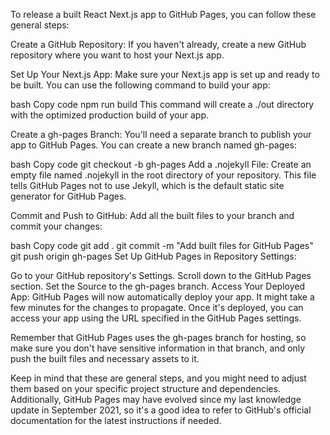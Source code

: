 To release a built React Next.js app to GitHub Pages, you can follow these general steps:

Create a GitHub Repository:
If you haven't already, create a new GitHub repository where you want to host your Next.js app.

Set Up Your Next.js App:
Make sure your Next.js app is set up and ready to be built. You can use the following command to build your app:

bash
Copy code
npm run build
This command will create a ./out directory with the optimized production build of your app.

Create a gh-pages Branch:
You'll need a separate branch to publish your app to GitHub Pages. You can create a new branch named gh-pages:

bash
Copy code
git checkout -b gh-pages
Add a .nojekyll File:
Create an empty file named .nojekyll in the root directory of your repository. This file tells GitHub Pages not to use Jekyll, which is the default static site generator for GitHub Pages.

Commit and Push to GitHub:
Add all the built files to your branch and commit your changes:

bash
Copy code
git add .
git commit -m "Add built files for GitHub Pages"
git push origin gh-pages
Set Up GitHub Pages in Repository Settings:

Go to your GitHub repository's Settings.
Scroll down to the GitHub Pages section.
Set the Source to the gh-pages branch.
Access Your Deployed App:
GitHub Pages will now automatically deploy your app. It might take a few minutes for the changes to propagate. Once it's deployed, you can access your app using the URL specified in the GitHub Pages settings.

Remember that GitHub Pages uses the gh-pages branch for hosting, so make sure you don't have sensitive information in that branch, and only push the built files and necessary assets to it.

Keep in mind that these are general steps, and you might need to adjust them based on your specific project structure and dependencies. Additionally, GitHub Pages may have evolved since my last knowledge update in September 2021, so it's a good idea to refer to GitHub's official documentation for the latest instructions if needed.